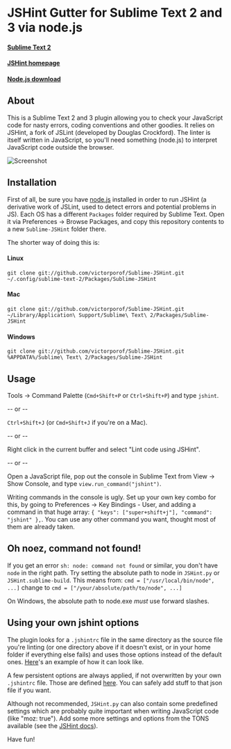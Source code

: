 # JSHint Gutter for Sublime Text 2 and 3 via node.js
#### [Sublime Text 2](http://www.sublimetext.com/2)
#### [JSHint homepage](http://jshint.com/)
#### [Node.js download](http://nodejs.org/#download)

## About
This is a Sublime Text 2 and 3 plugin allowing you to check your JavaScript code for nasty errors, coding conventions and other goodies. It relies on JSHint, a fork of JSLint (developed by Douglas Crockford). The linter is itself written in JavaScript, so you'll need something (node.js) to interpret JavaScript code outside the browser.

![Screenshot](https://dl.dropboxusercontent.com/u/2388316/screenshots/sublime-jshint.png)

## Installation
First of all, be sure you have [node.js](http://nodejs.org/#download) installed in order to run JSHint (a derivative work of JSLint, used to detect errors and potential problems in JS).
Each OS has a different `Packages` folder required by Sublime Text. Open it via Preferences -> Browse Packages, and copy this repository contents to a new `Sublime-JSHint` folder there.

The shorter way of doing this is:
#### Linux
`git clone git://github.com/victorporof/Sublime-JSHint.git ~/.config/sublime-text-2/Packages/Sublime-JSHint`

#### Mac
`git clone git://github.com/victorporof/Sublime-JSHint.git ~/Library/Application\ Support/Sublime\ Text\ 2/Packages/Sublime-JSHint`

#### Windows
`git clone git://github.com/victorporof/Sublime-JSHint.git %APPDATA%/Sublime\ Text\ 2/Packages/Sublime-JSHint`

## Usage
Tools -> Command Palette (`Cmd+Shift+P` or `Ctrl+Shift+P`) and type `jshint`.

-- or --

`Ctrl+Shift+J` (or `Cmd+Shift+J` if you're on a Mac).

-- or --

Right click in the current buffer and select "Lint code using JSHint".

-- or --

Open a JavaScript file, pop out the console in Sublime Text from View -> Show Console, and type `view.run_command("jshint")`.

Writing commands in the console is ugly. Set up your own key combo for this, by going to Preferences -> Key Bindings - User, and adding a command in that huge array: `{ "keys": ["super+shift+j"], "command": "jshint" },`. You can use any other command you want, thought most of them are already taken.

## Oh noez, command not found!
If you get an error `sh: node: command not found` or similar, you don't have `node` in the right path. Try setting the absolute path to node in `JSHint.py` or `JSHint.sublime-build`.
This means from:
`cmd = ["/usr/local/bin/node", ...]`
change to
`cmd = ["/your/absolute/path/to/node", ...]`

On Windows, the absolute path to node.exe *must* use forward slashes.

## Using your own jshint options
The plugin looks for a `.jshintrc` file in the same directory as the source file you're linting (or one directory above if it doesn't exist, or in your home folder if everything else fails) and uses those options instead of the default ones. [Here](https://github.com/jshint/jshint/blob/master/examples/.jshintrc)'s an example of how it can look like.

A few persistent options are always applied, if not overwritten by your own `.jshintrc` file. Those are defined [here](https://github.com/victorporof/Sublime-JSHint/blob/master/scripts/.jshintrc). You can safely add stuff to that json file if you want.

Although not recommended, `JSHint.py` can also contain some predefined settings which are probably quite important when writing JavaScript code (like "moz: true"). Add some more settings and options from the TONS available (see the [JSHint docs](http://www.jshint.com/options/)).

Have fun!

